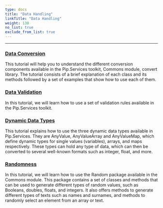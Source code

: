 ```yaml
---
type: docs
title: "Data Handling"
linkTitle: "Data Handling" 
weight: 130
no_list: true
exclude_from_list: true
---
```

---

### [Data Conversion](data_conversion)
This tutorial will help you to understand the different conversion components available in the Pip.Services toolkit, Commons module, convert library. The tutorial consists of a brief explanation of each class and its methods followed by a set of examples that show how to use each of them.

### [Data Validation](data_validation)
In this tutorial, we will learn how to use a set of validation rules available in the Pip.Services toolkit. 

### [Dynamic Data Types](dynamic_data_types)
This tutorial explains how to use the three dynamic data types available in Pip.Services. They are AnyValue, AnyValueArray and AnyValueMap, which define dynamic types for single values (variables), arrays, and maps respectively. These types can hold any type of data, which can then be converted to several well-known formats such as integer, float, and more. 

### [Randomness](randomness)
In this tutorial, we will learn how to use the Random package available in the Commons module. This package contains a set of classes and methods that can be used to generate different types of random values, such as Booleans, doubles, floats, and integers. It also offers methods to generate different types of texts such as names and surnames, and methods to randomly select an element from an array or text.
